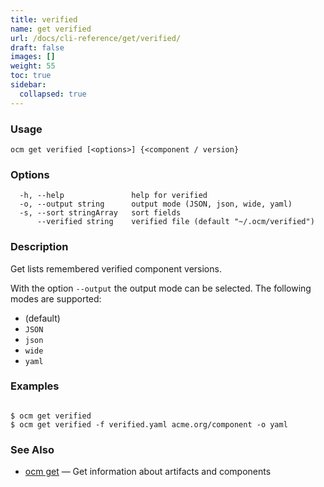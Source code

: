 ```yaml
---
title: verified
name: get verified
url: /docs/cli-reference/get/verified/
draft: false
images: []
weight: 55
toc: true
sidebar:
  collapsed: true
---
```

### Usage

```
ocm get verified [<options>] {<component / version}
```

### Options

```
  -h, --help               help for verified
  -o, --output string      output mode (JSON, json, wide, yaml)
  -s, --sort stringArray   sort fields
      --verified string    verified file (default "~/.ocm/verified")
```

### Description


Get lists remembered verified component versions.


With the option <code>--output</code> the output mode can be selected.
The following modes are supported:
  - <code></code> (default)
  - <code>JSON</code>
  - <code>json</code>
  - <code>wide</code>
  - <code>yaml</code>


### Examples

```

$ ocm get verified
$ ocm get verified -f verified.yaml acme.org/component -o yaml

```

### See Also

* [ocm get](/docs/cli-reference/get/)	 &mdash; Get information about artifacts and components

